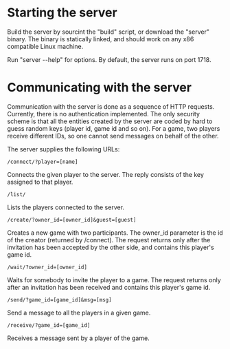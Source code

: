 # Starting the server #

Build the server by sourcint the "build" script, or download the "server" binary. The binary is statically linked, and should work on any x86 compatible Linux machine.

Run "server --help" for options. By default, the server runs on port 1718.

# Communicating with the server #

Communication with the server is done as a sequence of HTTP requests. Currently, there is no authentication implemented. The only security scheme is that all the entities created by the server are coded by hard to guess random keys (player id, game id and so on). For a game, two players receive different IDs, so one cannot send messages on behalf of the other.

The server supplies the following URLs:

`/connect/?player=[name]`

Connects the given player to the server. The reply consists of the key assigned to that player.

`/list/`

Lists the players connected to the server.

`/create/?owner_id=[owner_id]&guest=[guest]`

Creates a new game with two participants. The owner\_id parameter is the id of the creator (returned by /connect). The request returns only after the invitation has been accepted by the other side, and contains this player's game id.

`/wait/?owner_id=[owner_id]`

Waits for somebody to invite the player to a game. The request returns only after an invitation has been received and contains this player's game id.

`/send/?game_id=[game_id]&msg=[msg]`

Send a message to all the players in a given game.

`/receive/?game_id=[game_id]`

Receives a message sent by a player of the game.